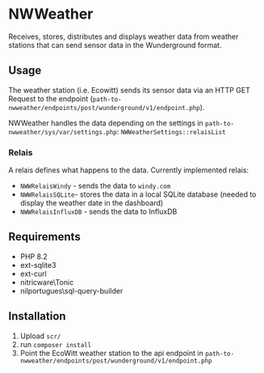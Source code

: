 # NWWeather

Receives, stores, distributes and displays weather data from weather stations that can send sensor data in the Wunderground format.

## Usage

The weather station (i.e. Ecowitt) sends its sensor data via an HTTP GET Request to the endpoint (`path-to-nwweather/endpoints/post/wunderground/v1/endpoint.php`).

NWWeather handles the data depending on the settings in `path-to-nwweather/sys/var/settings.php`: `NWWeatherSettings::relaisList`

### Relais

A relais defines what happens to the data. Currently implemented relais:

- `NWWRelaisWindy` - sends the data to `windy.com`
- `NWWRelaisSQLite`- stores the data in a local SQLite database (needed to display the weather date in the dashboard)
 - `NWWRelaisInfluxDB` - sends the data to InfluxDB

## Requirements

- PHP 8.2
- ext-sqlite3
- ext-curl
- nitricware\Tonic
- nilportugues\sql-query-builder

## Installation

1. Upload `scr/`
2. run `composer install`
3. Point the EcoWitt weather station to the api endpoint in `path-to-nwweather/endpoints/post/wunderground/v1/endpoint.php`